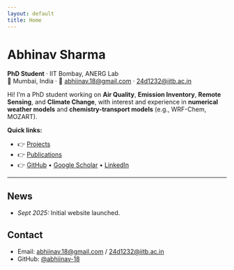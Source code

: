 ```yaml
---
layout: default
title: Home
---
```


# Abhinav Sharma
**PhD Student** · IIT Bombay, ANERG Lab  
📍 Mumbai, India · 📧 abhiinav.18@gmail.com · 24d1232@iitb.ac.in

Hi! I’m a PhD student working on **Air Quality**, **Emission Inventory**, **Remote Sensing**, and **Climate Change**, with interest and experience in **numerical weather models** and **chemistry-transport models** (e.g., WRF-Chem, MOZART).

**Quick links:**  
- 👉 [Projects](./projects)  
- 👉 [Publications](./publications)  
- 👉 [GitHub](https://github.com/abhiinav-18) • [Google Scholar](https://scholar.google.com/citations?user=IbVex8EAAAAJ&hl=en) • [LinkedIn](https://in.linkedin.com/in/abhinav-sharma-698442262)

---

## News
- *Sept 2025:* Initial website launched.

## Contact
- Email: abhiinav.18@gmail.com / 24d1232@iitb.ac.in  
- GitHub: [@abhiinav-18](https://github.com/abhiinav-18)  
